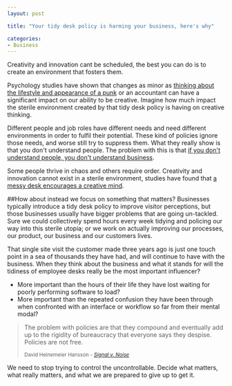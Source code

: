 ```yaml
---
layout: post

title: "Your tidy desk policy is harming your business, here's why"

categories:
- Business
---
```


<p class="lead">Creativity and innovation cant be scheduled, the best you can do is to create an environment that fosters them.</p>


Psychology studies have shown that changes as minor as <a href="http://anthillonline.com/how-a-picture-of-a-punk-can-boost-your-creativity/">thinking about the lifestyle and appearance of a punk</a> or an accountant can have a significant impact on our ability to be creative. Imagine how much impact the sterile environment created by that tidy desk policy is having on creative thinking.


Different people and job roles have different needs and need different environments in order to fulfil their potential. These kind of policies ignore those needs, and worse still try to suppress them. What they really show is that you don't understand people. The problem with this is that <a href="http://www.youtube.com/watch?v=llKvV8_T95M">if you don't understand people, you don't understand business</a>. 


Some people thrive in chaos and others require order. Creativity and innovation cannot exist in a sterile environment, studies have found that <a href="http://www.apa.org/monitor/2013/10/messy-desk.aspx">a messy desk encourages a creative mind</a>.




##How about instead we focus on something that matters?
Businesses typically introduce a tidy desk policy to improve visitor perceptions, but those businesses usually have bigger problems that are going un-tackled. Sure we could collectively spend hours every week tidying and policing our way into this sterile utopia; or we work on actually improving our processes, our product, our business and our customers lives.


That single site visit the customer made three years ago is just one touch point in a sea of thousands they have had, and will continue to have with the business. When they think about the business and what it stands for will the tidiness of employee desks really be the most important influencer?


* More important than the hours of their life they have lost waiting for poorly performing software to load?
* More important than the repeated confusion they have been through when confronted with an interface or workflow so far from their mental modal?


<blockquote>
	<p>The problem with policies are that they compound and eventually add up to the rigidity of bureaucracy that everyone says they despise. Policies are not free.</p>
	<small>David Heinemeier Hansson - <cite><a href="http://signalvnoise.com/archives2/dont_scar_on_the_first_cut.php">Signal v. Noise</a></cite></small>
</blockquote>


We need to stop trying to control the uncontrollable. Decide what matters, what really matters, and what we are prepared to give up to get it.